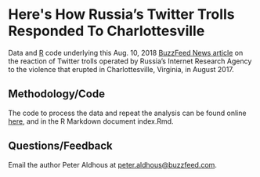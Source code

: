 # Here's How Russia’s Twitter Trolls Responded To Charlottesville

Data and [R](https://www.r-project.org/) code underlying this Aug. 10, 2018 [BuzzFeed News article](https://www.buzzfeednews.com/article/peteraldhous/russia-twitter-trolls-charlottesville) on the reaction of Twitter trolls operated by Russia’s Internet Research Agency to the violence that erupted in Charlottesville, Virginia, in August 2017.

## Methodology/Code

The code to process the data and repeat the analysis can be found online [here](https://buzzfeednews.github.io/2018-08-charlottesville-twitter-trolls), and in the R Markdown document index.Rmd.


## Questions/Feedback

Email the author Peter Aldhous at peter.aldhous@buzzfeed.com.
